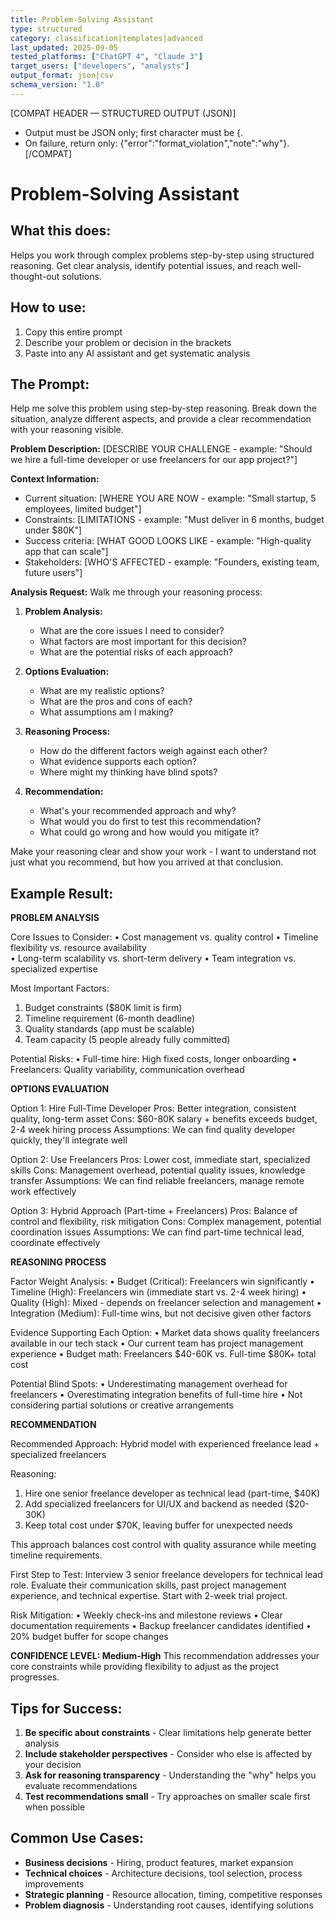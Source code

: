 ```yaml
---
title: Problem-Solving Assistant
type: structured
category: classification|templates|advanced
last_updated: 2025-09-05
tested_platforms: ["ChatGPT 4", "Claude 3"]
target_users: ["developers", "analysts"]
output_format: json|csv
schema_version: "1.0"
---
```


[COMPAT HEADER — STRUCTURED OUTPUT (JSON)]

- Output must be JSON only; first character must be {.
- On failure, return only: {"error":"format_violation","note":"why"}.
  [/COMPAT]

# Problem-Solving Assistant

## What this does:

Helps you work through complex problems step-by-step using structured reasoning. Get clear analysis, identify potential issues, and reach well-thought-out solutions.

## How to use:

1. Copy this entire prompt
2. Describe your problem or decision in the brackets
3. Paste into any AI assistant and get systematic analysis

## The Prompt:

Help me solve this problem using step-by-step reasoning. Break down the situation, analyze different aspects, and provide a clear recommendation with your reasoning visible.

**Problem Description:**
[DESCRIBE YOUR CHALLENGE - example: "Should we hire a full-time developer or use freelancers for our app project?"]

**Context Information:**

- Current situation: [WHERE YOU ARE NOW - example: "Small startup, 5 employees, limited budget"]
- Constraints: [LIMITATIONS - example: "Must deliver in 6 months, budget under $80K"]
- Success criteria: [WHAT GOOD LOOKS LIKE - example: "High-quality app that can scale"]
- Stakeholders: [WHO'S AFFECTED - example: "Founders, existing team, future users"]

**Analysis Request:**
Walk me through your reasoning process:

1. **Problem Analysis:**

   - What are the core issues I need to consider?
   - What factors are most important for this decision?
   - What are the potential risks of each approach?

2. **Options Evaluation:**

   - What are my realistic options?
   - What are the pros and cons of each?
   - What assumptions am I making?

3. **Reasoning Process:**

   - How do the different factors weigh against each other?
   - What evidence supports each option?
   - Where might my thinking have blind spots?

4. **Recommendation:**
   - What's your recommended approach and why?
   - What would you do first to test this recommendation?
   - What could go wrong and how would you mitigate it?

Make your reasoning clear and show your work - I want to understand not just what you recommend, but how you arrived at that conclusion.

## Example Result:

**PROBLEM ANALYSIS**

Core Issues to Consider:
• Cost management vs. quality control
• Timeline flexibility vs. resource availability  
• Long-term scalability vs. short-term delivery
• Team integration vs. specialized expertise

Most Important Factors:

1. Budget constraints ($80K limit is firm)
2. Timeline requirement (6-month deadline)
3. Quality standards (app must be scalable)
4. Team capacity (5 people already fully committed)

Potential Risks:
• Full-time hire: High fixed costs, longer onboarding
• Freelancers: Quality variability, communication overhead

**OPTIONS EVALUATION**

Option 1: Hire Full-Time Developer
Pros: Better integration, consistent quality, long-term asset
Cons: $60-80K salary + benefits exceeds budget, 2-4 week hiring process
Assumptions: We can find quality developer quickly, they'll integrate well

Option 2: Use Freelancers
Pros: Lower cost, immediate start, specialized skills
Cons: Management overhead, potential quality issues, knowledge transfer
Assumptions: We can find reliable freelancers, manage remote work effectively

Option 3: Hybrid Approach (Part-time + Freelancers)
Pros: Balance of control and flexibility, risk mitigation
Cons: Complex management, potential coordination issues
Assumptions: We can find part-time technical lead, coordinate effectively

**REASONING PROCESS**

Factor Weight Analysis:
• Budget (Critical): Freelancers win significantly
• Timeline (High): Freelancers win (immediate start vs. 2-4 week hiring)
• Quality (High): Mixed - depends on freelancer selection and management
• Integration (Medium): Full-time wins, but not decisive given other factors

Evidence Supporting Each Option:
• Market data shows quality freelancers available in our tech stack
• Our current team has project management experience
• Budget math: Freelancers $40-60K vs. Full-time $80K+ total cost

Potential Blind Spots:
• Underestimating management overhead for freelancers
• Overestimating integration benefits of full-time hire
• Not considering partial solutions or creative arrangements

**RECOMMENDATION**

Recommended Approach: Hybrid model with experienced freelance lead + specialized freelancers

Reasoning:

1. Hire one senior freelance developer as technical lead (part-time, $40K)
2. Add specialized freelancers for UI/UX and backend as needed ($20-30K)
3. Keep total cost under $70K, leaving buffer for unexpected needs

This approach balances cost control with quality assurance while meeting timeline requirements.

First Step to Test:
Interview 3 senior freelance developers for technical lead role. Evaluate their communication skills, past project management experience, and technical expertise. Start with 2-week trial project.

Risk Mitigation:
• Weekly check-ins and milestone reviews
• Clear documentation requirements
• Backup freelancer candidates identified
• 20% budget buffer for scope changes

**CONFIDENCE LEVEL: Medium-High**
This recommendation addresses your core constraints while providing flexibility to adjust as the project progresses.

## Tips for Success:

1. **Be specific about constraints** - Clear limitations help generate better analysis
2. **Include stakeholder perspectives** - Consider who else is affected by your decision
3. **Ask for reasoning transparency** - Understanding the "why" helps you evaluate recommendations
4. **Test recommendations small** - Try approaches on smaller scale first when possible

## Common Use Cases:

- **Business decisions** - Hiring, product features, market expansion
- **Technical choices** - Architecture decisions, tool selection, process improvements
- **Strategic planning** - Resource allocation, timing, competitive responses
- **Problem diagnosis** - Understanding root causes, identifying solutions
